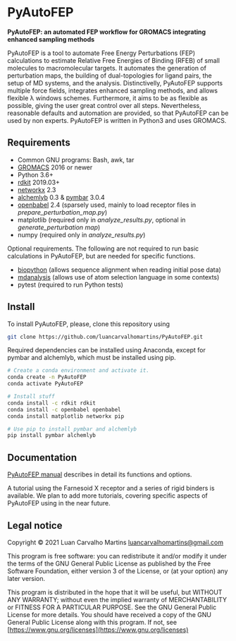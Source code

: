 # PyAutoFEP
**PyAutoFEP: an automated FEP workflow for GROMACS integrating enhanced sampling methods**

PyAutoFEP is a tool to automate Free Energy Perturbations (FEP) calculations to estimate Relative Free Energies of Binding (RFEB) of small molecules to 
macromolecular targets. It automates the generation of perturbation maps, the building of dual-topologies for ligand pairs, the setup of MD systems, and 
the analysis. Distinctivelly, PyAutoFEP supports multiple force fields, integrates enhanced sampling methods, and allows flexible λ windows schemes. 
Furthermore, it aims to be as flexible as possible, giving the user great control over all steps. Nevertheless, reasonable defaults and automation are 
provided, so that PyAutoFEP can be used by non experts. PyAutoFEP is written in Python3 and uses GROMACS.

## Requirements
- Common GNU programs: Bash, awk, tar
- [GROMACS](https://www.gromacs.org/) 2016 or newer
- Python 3.6+
- [rdkit](https://www.rdkit.org/) 2019.03+
- [networkx](https://networkx.org) 2.3
- [alchemlyb](https://github.com/alchemistry/alchemlyb) 0.3 & [pymbar](https://github.com/choderalab/pymbar) 3.0.4
- [openbabel](http://openbabel.org/wiki/Main_Page) 2.4 (sparsely used, mainly to load receptor files in *prepare_perturbation_map.py*)
- matplotlib (required only in *analyze_results.py*, optional in *generate_perturbation map*)
- numpy (required only in *analyze_results.py*)

Optional requirements. The following are not required to run basic calculations in PyAutoFEP, but are needed for specific functions.

- [biopython](https://biopython.org/) (allows sequence alignment when reading initial pose data)
- [mdanalysis](https://www.mdanalysis.org/) (allows use of atom selection language in some contexts)
- pytest (required to run Python tests)

## Install
To install PyAutoFEP, please, clone this repository using

```bash
git clone https://github.com/luancarvalhomartins/PyAutoFEP.git 
```

Required dependencies can be installed using Anaconda, except for pymbar and alchemlyb, which must be installed using pip.

```bash
# Create a conda environment and activate it.
conda create -n PyAutoFEP
conda activate PyAutoFEP

# Install stuff
conda install -c rdkit rdkit
conda install -c openbabel openbabel
conda install matplotlib networkx pip

# Use pip to install pymbar and alchemlyb
pip install pymbar alchemlyb
```

## Documentation
[PyAutoFEP manual](https://github.com/luancarvalhomartins/PyAutoFEP/blob/master/docs/Manual.pdf) describes in detail its functions and options.

A tutorial using the Farnesoid X receptor and a series of rigid binders is available. We plan to add more tutorials, covering specific aspects of PyAutoFEP using in the near future.

## Legal notice
Copyright © 2021  Luan Carvalho Martins <luancarvalhomartins@gmail.com>

This program is free software: you can redistribute it and/or modify it under the terms of the GNU General Public License as published by the Free Software Foundation, either version 3 of the License, or (at your option) any later version.

This program is distributed in the hope that it will be useful, but WITHOUT ANY WARRANTY; without even the implied warranty of MERCHANTABILITY or FITNESS FOR A PARTICULAR PURPOSE.  See the GNU General Public License for more details. You should have received a copy of the GNU General Public License along with this program.  If not, see [https://www.gnu.org/licenses](https://www.gnu.org/licenses)
